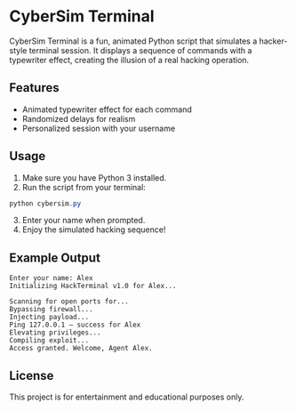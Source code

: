 # CyberSim Terminal

CyberSim Terminal is a fun, animated Python script that simulates a hacker-style terminal session. It displays a sequence of commands with a typewriter effect, creating the illusion of a real hacking operation.

## Features

- Animated typewriter effect for each command
- Randomized delays for realism
- Personalized session with your username

## Usage

1. Make sure you have Python 3 installed.
2. Run the script from your terminal:

```powershell
python cybersim.py
```

3. Enter your name when prompted.
4. Enjoy the simulated hacking sequence!

## Example Output

```
Enter your name: Alex
Initializing HackTerminal v1.0 for Alex...

Scanning for open ports for...
Bypassing firewall...
Injecting payload...
Ping 127.0.0.1 — success for Alex
Elevating privileges...
Compiling exploit...
Access granted. Welcome, Agent Alex.
```

## License

This project is for entertainment and educational purposes only.
